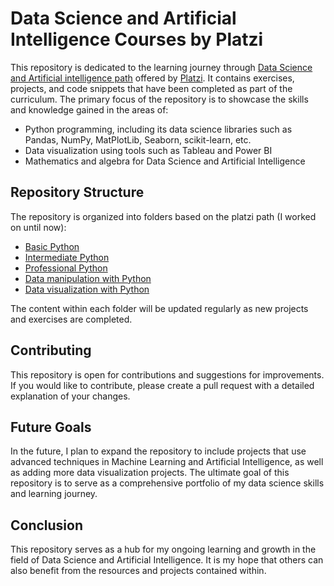 # Data Science and Artificial Intelligence Courses by Platzi

This repository is dedicated to the learning journey through [Data Science and Artificial intelligence path](https://platzi.com/datos/) offered by [Platzi](https://platzi.com/home). It contains exercises, projects, and code snippets that have been completed as part of the curriculum. The primary focus of the repository is to showcase the skills and knowledge gained in the areas of:

-   Python programming, including its data science libraries such as Pandas, NumPy, MatPlotLib, Seaborn, scikit-learn, etc.
-   Data visualization using tools such as Tableau and Power BI
-   Mathematics and algebra for Data Science and Artificial Intelligence

## Repository Structure

The repository is organized into folders based on the platzi path (I worked on until now):

-   [Basic Python](https://github.com/Osvajorge/ds-platzi/tree/main/basic_python)
-   [Intermediate Python](https://github.com/Osvajorge/ds-platzi/tree/main/intemediate_python)
-   [Professional Python](https://github.com/Osvajorge/ds-platzi/tree/main/professional_python)
-   [Data manipulation with Python](https://github.com/Osvajorge/ds-platzi/tree/main/data_manipulation)
-   [Data visualization with Python](https://github.com/Osvajorge/ds-platzi/tree/main/data_visualization)

The content within each folder will be updated regularly as new projects and exercises are completed.

## Contributing

This repository is open for contributions and suggestions for improvements. If you would like to contribute, please create a pull request with a detailed explanation of your changes.

## Future Goals

In the future, I plan to expand the repository to include projects that use advanced techniques in Machine Learning and Artificial Intelligence, as well as adding more data visualization projects. The ultimate goal of this repository is to serve as a comprehensive portfolio of my data science skills and learning journey.

## Conclusion

This repository serves as a hub for my ongoing learning and growth in the field of Data Science and Artificial Intelligence. It is my hope that others can also benefit from the resources and projects contained within. 
